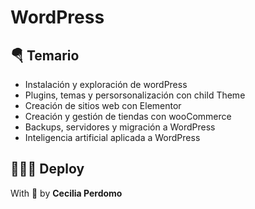 # WordPress

## 🪂​ Temario
- Instalación y exploración de wordPress
- Plugins, temas y persorsonalización con child Theme
- Creación de sitios web con Elementor
- Creación y gestión de tiendas con wooCommerce
- Backups, servidores y migración a WordPress
- Inteligencia artificial aplicada a WordPress


## ​👩🏼‍💻​ Deploy
With ​💜​ by **Cecilia Perdomo**